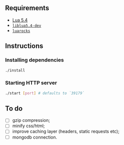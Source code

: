 ## Requirements

- [Lua 5.4](https://www.lua.org/manual/5.4/manual.html)
- [`liblua5.4-dev`](https://packages.debian.org/sid/liblua5.4-dev)
- [`luarocks`](https://luarocks.org/#quick-start)

## Instructions

### Installing dependencies

```sh
./install
```

### Starting HTTP server

```sh
./start [port] # defaults to `39179`
```

## To do

- [ ] gzip compression;
- [ ] minify css/html;
- [ ] improve caching layer (headers, static requests etc);
- [ ] mongodb connection.
